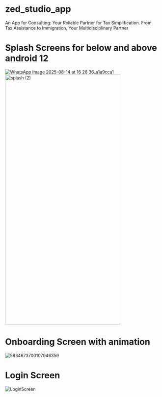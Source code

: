 # zed_studio_app

An App for Consulting: Your Reliable Partner for Tax Simplification. From Tax Assistance to Immigration, Your Multidisciplinary Partner

# Splash Screens for below and above android 12
![WhatsApp Image 2025-08-14 at 16 26 36_a1a9cca1](https://github.com/user-attachments/assets/071db43e-f9b8-4dc2-a61f-e1bf17413ba5)
<img width="375" height="812" alt="splash (2)" src="https://github.com/user-attachments/assets/c1c393f2-7654-4637-946b-5796f44676c3" />

# Onboarding Screen with animation 
![5834673700107046359](https://github.com/user-attachments/assets/bfaea140-9c1d-4df6-b20a-9fcb4a9f376e)

# Login Screen 
![LoginScreen](https://github.com/user-attachments/assets/66d05fa7-1add-4193-8254-8da736c8bc72)




